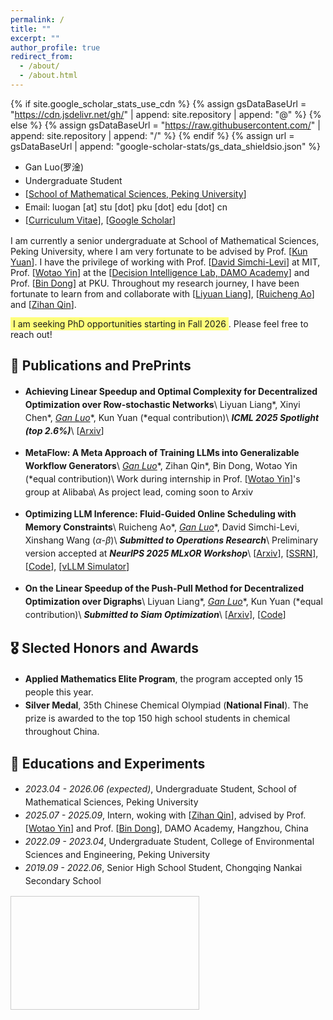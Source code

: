 ```yaml
---
permalink: /
title: ""
excerpt: ""
author_profile: true
redirect_from: 
  - /about/
  - /about.html
---
```


{% if site.google_scholar_stats_use_cdn %}
{% assign gsDataBaseUrl = "https://cdn.jsdelivr.net/gh/" | append: site.repository | append: "@" %}
{% else %}
{% assign gsDataBaseUrl = "https://raw.githubusercontent.com/" | append: site.repository | append: "/" %}
{% endif %}
{% assign url = gsDataBaseUrl | append: "google-scholar-stats/gs_data_shieldsio.json" %}

<style>
ul {
  line-height: 1.5;
}
</style>

<span class='anchor' id='about-me'></span>

+ Gan Luo(<font face=STKaiti>罗淦</font>)
+ Undergraduate Student
+ [[School of Mathematical Sciences, Peking University](https://www.math.pku.edu.cn)]
+ Email: luogan [at] stu [dot] pku [dot] edu [dot] cn
+ [[Curriculum Vitae](../CV_GanLuo/cv.pdf)], [[Google Scholar](https://scholar.google.com/citations?user=wNnV8vsAAAAJ&hl=en)]

I am currently a senior undergraduate at School of Mathematical Sciences, Peking University, where I am very fortunate to be advised by Prof. [[Kun Yuan](https://kunyuan827.github.io/)]. I have the privilege of working with Prof. [[David Simchi-Levi](https://slevi1.mit.edu)] at MIT, Prof. [[Wotao Yin](https://wotaoyin.mathopt.com)] at the [[Decision Intelligence Lab, DAMO Academy](https://damo.alibaba.com/labs/decision-intelligence)] and Prof. [[Bin Dong](http://faculty.bicmr.pku.edu.cn/~dongbin/)] at PKU. Throughout my research journey, I have been fortunate to learn from and collaborate with [[Liyuan Liang](https://scholar.google.com/citations?user=uPVoCcwAAAAJ&hl=zh-CN)], [[Ruicheng Ao](https://www.mit.edu/~aorc/index.html)] and [[Zihan Qin](https://scholar.google.com/citations?user=PeSEGr0AAAAJ&hl=zh-CN)].
<!-- I actively write blogs on Zhihu:[Gan Luo's Zhihu Homepage](https://www.zhihu.com/people/zou-chu-dong-xue-16). -->

<span style="background-color: #ffff0082; padding: 2px 4px;">I am seeking PhD opportunities starting in Fall 2026</span>. Please feel free to reach out!
<!-- <span class='anchor' id='news'></span> -->

<!-- ## 🔥 News
- *2025.06*: &nbsp;🌟 Our new [preprint](https://arxiv.org/abs/2506.18075) on **Distributed Optimization** is available online.
- *2025.05*: &nbsp;🎉 Our paper, **[Achieving Linear Speedup and Optimal Complexity for Decentralized Optimization over Row-stochastic Networks](https://arxiv.org/abs/2506.04600)**, is accepted as a **_Spotlight (top 2.6%)_** paper in **ICML 2025**.
- *2025.04*: &nbsp;🌟 Our new [preprint](https://arxiv.org/abs/2504.11320) on **LLM Inference Scheduling** is available online.
- *2024.05*: &nbsp;🎉 Accepted into the Applied Mathematics Elite Program(15/200). -->

<!-- ## 📝 Selected Papers -->

<!-- ## 📝 Publications 

<div class='paper-box'><div class='paper-box-image'><div><div class="badge">CVPR 2016</div><img src='images/500x300.png' alt="sym" width="100%"></div></div>
<div class='paper-box-text' markdown="1">

[Deep Residual Learning for Image Recognition](https://openaccess.thecvf.com/content_cvpr_2016/papers/He_Deep_Residual_Learning_CVPR_2016_paper.pdf)

**Kaiming He**, Xiangyu Zhang, Shaoqing Ren, Jian Sun

[**Project**](https://scholar.google.com/citations?view_op=view_citation&hl=zh-CN&user=DhtAFkwAAAAJ&citation_for_view=DhtAFkwAAAAJ:ALROH1vI_8AC) <strong><span class='show_paper_citations' data='DhtAFkwAAAAJ:ALROH1vI_8AC'></span></strong>
- Lorem ipsum dolor sit amet, consectetur adipiscing elit. Vivamus ornare aliquet ipsum, ac tempus justo dapibus sit amet. 
</div>
</div>

- [Lorem ipsum dolor sit amet, consectetur adipiscing elit. Vivamus ornare aliquet ipsum, ac tempus justo dapibus sit amet](https://github.com), A, B, C, **CVPR 2020**

# 🎖 Honors and Awards
- *2021.10* Lorem ipsum dolor sit amet, consectetur adipiscing elit. Vivamus ornare aliquet ipsum, ac tempus justo dapibus sit amet. 
- *2021.09* Lorem ipsum dolor sit amet, consectetur adipiscing elit. Vivamus ornare aliquet ipsum, ac tempus justo dapibus sit amet.  -->

<!-- <span class='anchor' id='preprints'></span> -->

<span class='anchor' id='publications'></span>

## 📝 Publications and PrePrints
- **Achieving Linear Speedup and Optimal Complexity for Decentralized Optimization over Row-stochastic Networks**\\
Liyuan Liang\*, Xinyi Chen\*, **<u>Gan Luo*</u>**, Kun Yuan (*equal contribution)\\
**_ICML 2025 Spotlight (top 2.6%)_**\\
[[Arxiv](https://arxiv.org/abs/2506.04600)]

- **MetaFlow: A Meta Approach of Training LLMs into Generalizable Workflow Generators**\\
**<u>Gan Luo*</u>**, Zihan Qin\*, Bin Dong, Wotao Yin (*equal contribution)\\
Work during internship in Prof. [[Wotao Yin](https://wotaoyin.mathopt.com)]'s group at Alibaba\\
As project lead, coming soon to Arxiv

- **Optimizing LLM Inference: Fluid-Guided Online Scheduling with Memory Constraints**\\
Ruicheng Ao\*, **<u>Gan Luo*</u>**, David Simchi-Levi, Xinshang Wang ($\alpha$-$\beta$)\\
**_Submitted to Operations Research_**\\
Preliminary version accepted at **_NeurIPS 2025 MLxOR Workshop_**\\
[[Arxiv](https://arxiv.org/abs/2504.11320)], [[SSRN](https://papers.ssrn.com/sol3/papers.cfm?abstract_id=5195463)], [[Code](https://github.com/Luoxiaogan/vidur_or)], [[vLLM Simulator](https://github.com/Luoxiaogan/vllm_simulation)]

- **On the Linear Speedup of the Push-Pull Method for Decentralized Optimization over Digraphs**\\
Liyuan Liang\*, **<u>Gan Luo*</u>**, Kun Yuan (*equal contribution)\\
**_Submitted to Siam Optimization_**\\
[[Arxiv](https://arxiv.org/abs/2506.18075)], [[Code](https://github.com/pkumelon/PushPull)]

<span class='anchor' id='honors'></span>

## 🎖 Slected Honors and Awards
- **Applied Mathematics Elite Program**, the program accepted only 15 people this year.
- **Silver Medal**, 35th Chinese Chemical Olympiad (**National Final**). The prize is awarded to the top 150 high school students in chemical throughout China.
<!-- - **First Prize**, 35th Chinese Chemical Olympiad (**Chongqing Division**). -->
<span class='anchor' id='educations'></span>

## 📖 Educations and Experiments
- *2023.04 - 2026.06 (expected)*, Undergraduate Student, School of Mathematical Sciences, Peking University
- *2025.07 - 2025.09*, Intern, woking with [[Zihan Qin](https://scholar.google.com/citations?user=PeSEGr0AAAAJ&hl=zh-CN)], advised by Prof. [[Wotao Yin](https://wotaoyin.mathopt.com)] and Prof. [[Bin Dong](http://faculty.bicmr.pku.edu.cn/~dongbin/)], DAMO Academy, Hangzhou, China
- *2022.09 - 2023.04*, Undergraduate Student, College of Environmental Sciences and Engineering, Peking University
- *2019.09 - 2022.06*, Senior High School Student, Chongqing Nankai Secondary School

<!-- # 💬 Invited Talks
- *2021.06*, Lorem ipsum dolor sit amet, consectetur adipiscing elit. Vivamus ornare aliquet ipsum, ac tempus justo dapibus sit amet. 
- *2021.03*, Lorem ipsum dolor sit amet, consectetur adipiscing elit. Vivamus ornare aliquet ipsum, ac tempus justo dapibus sit amet.  \| [\[video\]](https://github.com/)

# 💻 Internships
- *2019.05 - 2020.02*, [Lorem](https://github.com/), China. -->

<div class="clustrmaps-container" style="width: 300px; height: 180px; overflow: hidden; margin: 1em 0; border: 1px solid #ccc; /* Optional: border helps visualize the container */">
  <script type="text/javascript" id="mapmyvisitors" src="//mapmyvisitors.com/map.js?d=wXhj3VMV8ErHKlAkznvwdiZom4zFOwbyHEAM86vXFIM&cl=ffffff&w=a"></script>
</div>